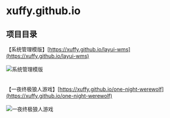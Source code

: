 xuffy.github.io
== 

项目目录
-----------------------------------
【系统管理模版】[https://xuffy.github.io/layui-wms](https://xuffy.github.io/layui-wms)<br /> <br />
![系统管理模版](https://xuffy.github.io/wms.png)
<br /> <br /> <br /> 
【一夜终极狼人游戏】[https://xuffy.github.io/one-night-werewolf](https://xuffy.github.io/one-night-werewolf)<br /><br />
![一夜终极狼人游戏](https://xuffy.github.io/oneNightWerewolf.png)
<br /> <br /> <br /> 

